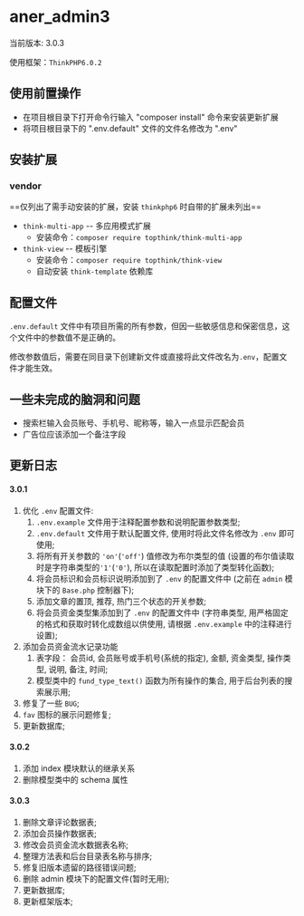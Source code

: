 # aner_admin3
当前版本: 3.0.3

使用框架：`ThinkPHP6.0.2`

## 使用前置操作
- 在项目根目录下打开命令行输入 "composer install" 命令来安装更新扩展
- 将项目根目录下的 ".env.default" 文件的文件名修改为 ".env"

## 安装扩展

### vendor

==仅列出了需手动安装的扩展，安装 `thinkphp6` 时自带的扩展未列出==

- `think-multi-app` -- 多应用模式扩展
  - 安装命令：`composer require topthink/think-multi-app`
- `think-view` -- 模板引擎
  - 安装命令：`composer require topthink/think-view`
  - 自动安装 `think-template` 依赖库

## 配置文件

`.env.default` 文件中有项目所需的所有参数，但因一些敏感信息和保密信息，这个文件中的参数值不是正确的。

修改参数值后，需要在同目录下创建新文件或直接将此文件改名为`.env`，配置文件才能生效。


## 一些未完成的脑洞和问题
- 搜索栏输入会员账号、手机号、昵称等，输入一点显示匹配会员
- 广告位应该添加一个备注字段

## 更新日志

#### 3.0.1

1. 优化 `.env` 配置文件:
   1. `.env.example` 文件用于注释配置参数和说明配置参数类型;
   2. `.env.default` 文件用于默认配置文件, 使用时将此文件名修改为 `.env` 即可使用;
   3. 将所有开关参数的 `'on'`(`'off'`) 值修改为布尔类型的值 (设置的布尔值读取时是字符串类型的`'1'`(`'0'`), 所以在读取配置时添加了类型转化函数);
   4. 将会员标识和会员标识说明添加到了 `.env` 的配置文件中 (之前在 `admin` 模块下的 `Base.php` 控制器下);
   5. 添加文章的置顶, 推荐, 热门三个状态的开关参数;
   6. 将会员资金类型集添加到了 `.env` 的配置文件中 (字符串类型, 用严格固定的格式和获取时转化成数组以供使用, 请根据 `.env.example` 中的注释进行设置);
2. 添加会员资金流水记录功能
   1. 表字段： 会员id, 会员账号或手机号(系统的指定), 金额, 资金类型, 操作类型, 说明, 备注, 时间;
   2. 模型类中的 `fund_type_text()` 函数为所有操作的集合, 用于后台列表的搜索展示用;
3. 修复了一些 `BUG`;
4. `fav` 图标的展示问题修复;
5. 更新数据库;

#### 3.0.2

1. 添加 index 模块默认的继承关系
2. 删除模型类中的 schema 属性

#### 3.0.3

1. 删除文章评论数据表;
2. 添加会员操作数据表;
3. 修改会员资金流水数据表名称;
4. 整理方法表和后台目录表名称与排序;
5. 修复旧版本遗留的路径错误问题;
6. 删除 admin 模块下的配置文件(暂时无用);
7. 更新数据库;
8. 更新框架版本;
